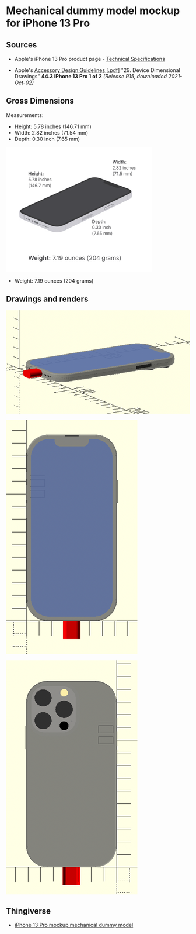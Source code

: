 Mechanical dummy model mockup for iPhone 13 Pro
===============================================

Sources
-------

-	Apple's iPhone 13 Pro product page - [Technical Specifications](https://www.apple.com/iphone-13-pro/specs/)

-	Apple's [Accessory Design Guidelines [.pdf]](https://developer.apple.com/accessories/Accessory-Design-Guidelines.pdf) "29. Device Dimensional Drawings" **44.3 iPhone 13 Pro 1 of 2** *(Release R15, downloaded 2021-Oct-02)*

Gross Dimensions
----------------

Measurements:

-	Height: 5.78 inches (146.71 mm)
-	Width: 2.82 inches (71.54 mm)
-	Depth: 0.30 inch (7.65 mm)

![dimensional drawing](img/dimensions_iphone_13_pro__screenshot.png)

-	Weight: 7.19 ounces (204 grams)

Drawings and renders
--------------------

![top view](img/iphone_13_pro_rough_top_view.png)

![front view](img/iphone_13_pro_rough_front_view.png)

![rear view](img/iphone_13_pro_rough_rear_view.png)

Thingiverse
-----------

-	[iPhone 13 Pro mockup mechanical dummy model](https://www.thingiverse.com/thing:TBD/)
